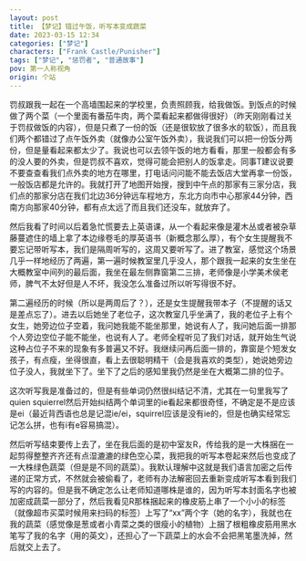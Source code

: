 ```yaml
---
layout: post
title: 【梦记】错过午饭，听写本变成蔬菜
date: 2023-03-15 12:34
categories: ["梦记"]
characters: ["Frank Castle/Punisher"]
tags: ["梦记", "惩罚者", "普通故事"]
pov: 第一人称视角
origin: 个站
---
```


罚叔跟我一起在一个高墙围起来的学校里，负责照顾我，给我做饭。到饭点的时候做了两个菜（一个里面有番茄牛肉，两个菜看起来都做得很好）（昨天刚刚看过关于罚叔做饭的内容），但是只煮了一份的饭（还是很软放了很多水的软饭），而且我们两个都错过了点午饭外卖（就像办公室午饭外卖），我说我们可以把一份饭分两份，但是量看起来都太少了。我说也可以去领午饭的地方看看，那里一般都会有多的没人要的外卖，但是罚叔不喜欢，觉得可能会把别人的饭拿走。同事T建议说要不要查查看我们点外卖的地方在哪里，打电话问问能不能去饭店大堂再拿一份饭，一般饭店都是允许的。我就打开了地图开始搜，搜到中午点的那家有三家分店，我们点的那家分店在我们北边36分钟远车程地方，东北方向市中心那家44分钟，西南方向那家40分钟，都有点太远了而且我们还没车，就放弃了。

然后我看了时间以后着急忙慌要去上英语课，从一个看起来像是灌木丛或者被杂草藤蔓遮住的墙上拿了本边缘卷毛的厚英语书（新概念那么厚），有个女生提醒我不要忘记带听写本，我们是隔周听写的，这周又要听写了。进了教室，感觉这个场景几乎一样地经历了两遍，第一遍时候教室里几乎没人，那个跟我一起来的女生坐在大概教室中间列的最后面，我坐在最左侧靠窗第二三排，老师像是小学美术侯老师，脾气不太好但是人不坏，我没怎么准备过所以听写得很不好。

第二遍经历的时候（所以是两周后了？），还是女生提醒我带本子（不提醒的话又是差点忘了）。进去以后她坐了老位子，这次教室几乎坐满了，我的老位子上有个女生，她旁边位子空着，我问她我能不能坐那里，她说有人了，我问她后面一排那个人旁边空位子能不能坐，也说有人了。老师全程听见了我们对话，就开始生气说这种占位子不来的现象有多普遍又不好。我继续问再后面一排的，靠窗是个短发女孩子，有点瘦，坐得很直，看上去很聪明精干（会是我喜欢的类型），她说她旁边位子没人，我就坐下了。坐下了之后的感知里我仍然是坐在大概第二排的位子。

这次听写我是准备过的，但是有些单词仍然很纠结记不清，尤其在一句里我写了quien squierrel然后开始纠结两个单词里的ie看起来都很奇怪，不确定是不是应该是ei（最近背西语也总是记混ie/ei，squirrel应该是没有ie的，但是也确实经常忘记怎么拼，也有i有e容易搞混）。

然后听写结束要传上去了，坐在我后面的是初中室友R，传给我的是一大株捆在一起剪得整整齐齐还有点湿漉漉的绿色空心菜，我把我的听写本卷起来然后也变成了一大株绿色蔬菜（但是是不同的蔬菜）。我默认理解中这就是我们语言加密之后传递的正常方式，不然就会被偷看了，老师有办法解密回去重新变成听写本看到我们写的内容的。但是我不确定怎么让老师知道哪株是谁的，因为听写本封面名字也被加密成蔬菜一部分了，然后我看见R那株捆起来的橡皮筋上串了一个小小的标签（就像超市买菜时候用来扫码的标签）上写了“xx”两个字（她的名字），我就也在我的蔬菜（感觉像是葱或者小青菜之类的很瘦小的植物）上捆了根粗橡皮筋用黑水笔写了我的名字（用的英文），还担心了一下蔬菜上的水会不会把黑笔墨洗掉，然后就交上去了。
